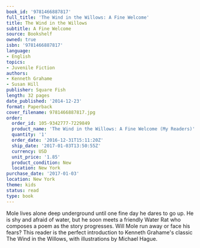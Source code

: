 ```yaml
---
book_id: '9781466887817'
full_title: 'The Wind in the Willows: A Fine Welcome'
title: The Wind in the Willows
subtitle: A Fine Welcome
source: Bookshelf
owned: true
isbn: '9781466887817'
language:
- English
topics:
- Juvenile Fiction
authors:
- Kenneth Grahame
- Susan Hill
publisher: Square Fish
length: 32 pages
date_published: '2014-12-23'
format: Paperback
cover_filename: 9781466887817.jpg
order:
  order_id: 105-9342777-7229849
  product_name: 'The Wind in the Willows: A Fine Welcome (My Readers)'
  quantity: '1'
  order_date: '2016-12-31T15:11:20Z'
  ship_date: '2017-01-03T13:50:55Z'
  currency: USD
  unit_price: '1.85'
  product_condition: New
  location: New York
purchase_date: '2017-01-03'
location: New York
theme: kids
status: read
type: book
---
```

Mole lives alone deep underground until one fine day he dares to go up. He is shy and afraid of water, but he soon meets a friendly Water Rat who composes a poem as the story progresses. Will Mole run away or face his fears? This reader is the perfect introduction to Kenneth Grahame's classic The Wind in the Willows, with illustrations by Michael Hague.
